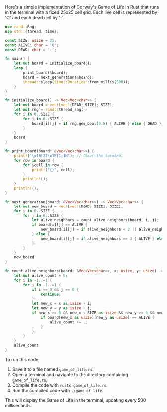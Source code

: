 Here's a simple implementation of Conway's Game of Life in Rust that runs in the terminal with a fixed 25x25 cell grid. Each live cell is represented by 'O' and each dead cell by '-'.

```rust
use rand::Rng;
use std::{thread, time};

const SIZE: usize = 25;
const ALIVE: char = 'O';
const DEAD: char = '-';

fn main() {
    let mut board = initialize_board();
    loop {
        print_board(&board);
        board = next_generation(&board);
        thread::sleep(time::Duration::from_millis(500));
    }
}

fn initialize_board() -> Vec<Vec<char>> {
    let mut board = vec![vec![DEAD; SIZE]; SIZE];
    let mut rng = rand::thread_rng();
    for i in 0..SIZE {
        for j in 0..SIZE {
            board[i][j] = if rng.gen_bool(0.5) { ALIVE } else { DEAD };
        }
    }
    board
}

fn print_board(board: &Vec<Vec<char>>) {
    print!("\x1B[2J\x1B[1;1H"); // Clear the terminal
    for row in board {
        for &cell in row {
            print!("{}", cell);
        }
        println!();
    }
    println!();
}

fn next_generation(board: &Vec<Vec<char>>) -> Vec<Vec<char>> {
    let mut new_board = vec![vec![DEAD; SIZE]; SIZE];
    for i in 0..SIZE {
        for j in 0..SIZE {
            let alive_neighbors = count_alive_neighbors(board, i, j);
            if board[i][j] == ALIVE {
                new_board[i][j] = if alive_neighbors < 2 || alive_neighbors > 3 { DEAD } else { ALIVE };
            } else {
                new_board[i][j] = if alive_neighbors == 3 { ALIVE } else { DEAD };
            }
        }
    }
    new_board
}

fn count_alive_neighbors(board: &Vec<Vec<char>>, x: usize, y: usize) -> usize {
    let mut alive_count = 0;
    for i in -1..=1 {
        for j in -1..=1 {
            if i == 0 && j == 0 {
                continue;
            }
            let new_x = x as isize + i;
            let new_y = y as isize + j;
            if new_x >= 0 && new_x < SIZE as isize && new_y >= 0 && new_y < SIZE as isize {
                if board[new_x as usize][new_y as usize] == ALIVE {
                    alive_count += 1;
                }
            }
        }
    }
    alive_count
}
```

To run this code:

1. Save it to a file named `game_of_life.rs`.
2. Open a terminal and navigate to the directory containing `game_of_life.rs`.
3. Compile the code with `rustc game_of_life.rs`.
4. Run the compiled code with `./game_of_life`.

This will display the Game of Life in the terminal, updating every 500 milliseconds.